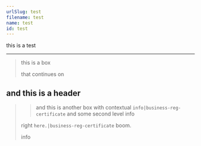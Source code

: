 ```yaml
---
urlSlug: test
filename: test
name: test
id: test
---
```

this is a test

- - -

> this is a box
>
> that continues on

## and this is a header

>
>
> > and this is another box with contextual `info|business-reg-certificate` and some second level info
>
> right `here.|business-reg-certificate` boom.
>
>  info